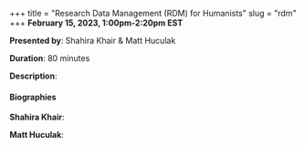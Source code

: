 +++
title = "Research Data Management (RDM) for Humanists"
slug = "rdm"
+++
**February 15, 2023, 1:00pm-2:20pm EST**

**Presented by**: Shahira Khair & Matt Huculak

**Duration**: 80 minutes

**Description**:

#### Biographies

**Shahira Khair**:

**Matt Huculak**:

<!-- {{< vimeo 690948795 >}} -->
<!-- <br> -->

<!-- - [Watch this session on Vimeo](https://vimeo.com/690948795) -->
